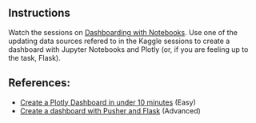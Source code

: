 
## Instructions
Watch the sessions on [Dashboarding with Notebooks](https://www.kaggle.com/rtatman/dashboarding-with-notebooks-day-1/notebook). Use one of the updating data sources refered to in the Kaggle sessions to create a dashboard with Jupyter Notebooks and Plotly (or, if you are feeling up to the task, Flask).

## References:

- [Create a Plotly Dashboard in under 10 minutes](https://moderndata.plot.ly/create-a-plotly-dashboards-in-under-10-minutes/) (Easy)
- [Create a dashboard with Pusher and Flask](https://pusher.com/tutorials/live-dashboard-python) (Advanced)
